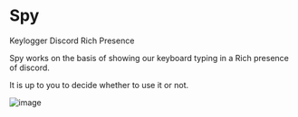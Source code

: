 # Spy
Keylogger Discord Rich Presence

Spy works on the basis of showing our keyboard typing in a Rich presence of discord.

It is up to you to decide whether to use it or not.

![image](https://user-images.githubusercontent.com/80014347/221327860-1557b60d-65ef-4197-a5ec-6eaae145b69d.png)
